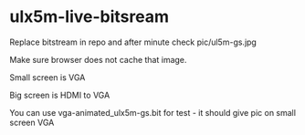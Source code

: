 # ulx5m-live-bitsream

Replace bitstream in repo and after minute check pic/ul5m-gs.jpg

Make sure browser does not cache that image.

Small screen is VGA

Big screen is HDMI to VGA

You can use vga-animated_ulx5m-gs.bit for test - it should give pic on small screen VGA

